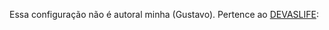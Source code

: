 Essa configuração não é autoral minha (Gustavo). Pertence ao [DEVASLIFE](https://github.com/craftzdog/dotfiles-public):
